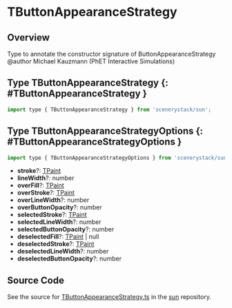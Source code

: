 # TButtonAppearanceStrategy

## Overview

Type to annotate the constructor signature of ButtonAppearanceStrategy
@author Michael Kauzmann (PhET Interactive Simulations)

## Type TButtonAppearanceStrategy {: #TButtonAppearanceStrategy }


```js
import type { TButtonAppearanceStrategy } from 'scenerystack/sun';
```






## Type TButtonAppearanceStrategyOptions {: #TButtonAppearanceStrategyOptions }


```js
import type { TButtonAppearanceStrategyOptions } from 'scenerystack/sun';
```


- **stroke**?: [TPaint](../scenery/TPaint.md)
- **lineWidth**?: <span style="color: hsla(calc(var(--md-hue) + 180deg),80%,40%,1);">number</span>
- **overFill**?: [TPaint](../scenery/TPaint.md)
- **overStroke**?: [TPaint](../scenery/TPaint.md)
- **overLineWidth**?: <span style="color: hsla(calc(var(--md-hue) + 180deg),80%,40%,1);">number</span>
- **overButtonOpacity**?: <span style="color: hsla(calc(var(--md-hue) + 180deg),80%,40%,1);">number</span>
- **selectedStroke**?: [TPaint](../scenery/TPaint.md)
- **selectedLineWidth**?: <span style="color: hsla(calc(var(--md-hue) + 180deg),80%,40%,1);">number</span>
- **selectedButtonOpacity**?: <span style="color: hsla(calc(var(--md-hue) + 180deg),80%,40%,1);">number</span>
- **deselectedFill**?: [TPaint](../scenery/TPaint.md) | <span style="color: hsla(calc(var(--md-hue) + 180deg),80%,40%,1);">null</span>
- **deselectedStroke**?: [TPaint](../scenery/TPaint.md)
- **deselectedLineWidth**?: <span style="color: hsla(calc(var(--md-hue) + 180deg),80%,40%,1);">number</span>
- **deselectedButtonOpacity**?: <span style="color: hsla(calc(var(--md-hue) + 180deg),80%,40%,1);">number</span>




## Source Code

See the source for [TButtonAppearanceStrategy.ts](https://github.com/phetsims/sun/blob/main/js/buttons/TButtonAppearanceStrategy.ts) in the [sun](https://github.com/phetsims/sun) repository.
